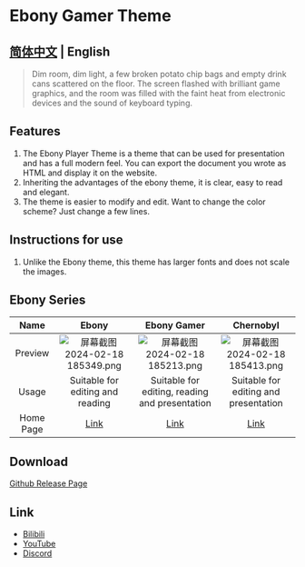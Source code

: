 # Ebony Gamer Theme

## [简体中文](/typora_theme_ebony/zh/ebonygamer) | English

> Dim room, dim light, a few broken potato chip bags and empty drink cans scattered on the floor. The screen flashed with brilliant game graphics, and the room was filled with the faint heat from electronic devices and the sound of keyboard typing.

## Features

1. The Ebony Player Theme is a theme that can be used for presentation and has a full modern feel. You can export the document you wrote as HTML and display it on the website.
1. Inheriting the advantages of the ebony theme, it is clear, easy to read and elegant.
1. The theme is easier to modify and edit. Want to change the color scheme? Just change a few lines.

## Instructions for use

1. Unlike the Ebony theme, this theme has larger fonts and does not scale the images.

## Ebony Series

|   Name    |                            Ebony                             |                         Ebony Gamer                          |                          Chernobyl                           |
| :-------: | :----------------------------------------------------------: | :----------------------------------------------------------: | :----------------------------------------------------------: |
|  Preview  | ![屏幕截图 2024-02-18 185349.png](https://s2.loli.net/2024/02/18/fCkNEgublK8W4US.png) | ![屏幕截图 2024-02-18 185213.png](https://s2.loli.net/2024/02/18/4BFod6tCbnZRia7.png) | ![屏幕截图 2024-02-18 185413.png](https://s2.loli.net/2024/02/18/oNPgzh24mqs1caM.png) |
|   Usage   |               Suitable for editing and reading               |        Suitable for editing, reading and presentation        |            Suitable for editing and presentation             |
| Home Page |               [Link](/typora_theme_ebony/en/)                |          [Link](/typora_theme_ebony/en/ebonygamer)           |           [Link](/typora_theme_ebony/en/chernobyl)           |

## Download

[Github Release Page](https://github.com/obscurefreeman/typora_theme_ebony/releases)

## Link

- [Bilibili](https://space.bilibili.com/523837807)
- [YouTube](https://www.youtube.com/channel/UCw_S5zgJ6ikGSXtFeAvVK8Q)
- [Discord](https://discord.gg/zbX7nQa8xF)